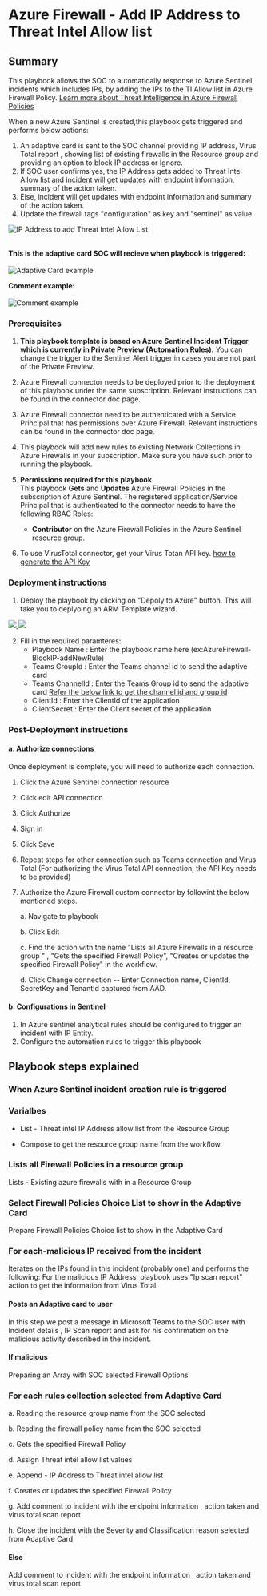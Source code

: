 # Azure Firewall - Add IP Address to Threat Intel Allow list

 ## Summary

This playbook allows the SOC to automatically response to Azure Sentinel incidents which includes IPs, by adding the IPs to the TI Allow list in Azure Firewall Policy.
 [Learn more about Threat Intelligence in Azure Firewall Policies](https://docs.microsoft.com/en-us/azure/firewall/threat-intel)


When a new Azure Sentinel is created,this playbook gets triggered and performs below actions:
1.  An adaptive card is sent to the SOC channel providing IP address, Virus Total report , showing list of existing firewalls in the Resource group and providing an option to block IP address or Ignore.
2. If SOC user confirms yes, the IP Address gets added to Threat Intel Allow list and incident will get updates with endpoint information, summary of the action taken.
3. Else, incident will get updates with endpoint information and summary of the action taken. 
4. Update the firewall tags "configuration" as key and "sentinel" as value.

![IP Address to add Threat Intel Allow List](./designerScreenShot.PNG)<br><br>

**This is the adaptive card SOC will recieve when playbook is triggered:**<br><br>
![Adaptive Card example](./AdaptiveCard.jpg)

**Comment example:**<br><br>
![Comment example](./Incident_Comment.png)

### Prerequisites 
1. **This playbook template is based on Azure Sentinel Incident Trigger which is currently in Private Preview (Automation Rules).** You can change the trigger to the Sentinel Alert trigger in cases you are not part of the Private Preview.
1. Azure Firewall connector needs to be deployed prior to the deployment of this playbook under the same subscription. Relevant instructions can be found in the connector doc page.
1. Azure Firewall connector need to be authenticated with a Service Principal that has permissions over Azure Firewall. Relevant instructions can be found in the connector doc page.
1. This playbook will add new rules to existing Network Collections in Azure Firewalls in your subscription. Make sure you have such prior to running the playbook. 
1. **Permissions required for this playbook** <br>
This playbook **Gets** and **Updates** Azure Firewall Policies in the subscription of Azure Sentinel. The registered application/Service Principal that is authenticated to the connector needs to have the following RBAC Roles:

	* **Contributor** on the Azure Firewall Policies in the Azure Sentinel resource group.

1. To use VirusTotal connector, get your Virus Totan API key. [ how to generate the API Key](https://developers.virustotal.com/v3.0/reference#getting-started)


### Deployment instructions 
1. Deploy the playbook by clicking on "Depoly to Azure" button. This will take you to deplyoing an ARM Template wizard.

<a href="https://portal.azure.com/#create/Microsoft.Template/uri/https%3A%2F%2Fraw.githubusercontent.com%2FAzure%2FAzure-Sentinel%2FSOAR-connectors-Private-Preview%2FPlaybooks%2FAzureFirewall%2FAzureFirewall-AddIPtoTIAllowList%2Fazuredeploy.json" target="_blank">
    <img src="https://aka.ms/deploytoazurebutton"/>
</a>

<a href="https://portal.azure.us/#create/Microsoft.Template/uri/https%3A%2F%2Fraw.githubusercontent.com%2FAzure%2FAzure-Sentinel%2FSOAR-connectors-Private-Preview%2FPlaybooks%2FAzureFirewall%2FAzureFirewall-AddIPtoTIAllowList%2Fazuredeploy.json" target="_blank">
   <img src="https://raw.githubusercontent.com/Azure/azure-quickstart-templates/master/1-CONTRIBUTION-GUIDE/images/deploytoazuregov.png"/>    
</a>



2. Fill in the required paramteres:
    * Playbook Name : Enter the playbook name here (ex:AzureFirewall-BlockIP-addNewRule)
    * Teams GroupId : Enter the Teams channel id to send the adaptive card
    * Teams ChannelId : Enter the Teams Group id to send the adaptive card
    [Refer the below link to get the channel id and group id](https://docs.microsoft.com/en-us/powershell/module/teams/get-teamchannel?view=teams-ps)
    * ClientId : Enter the ClientId of the application
    * ClientSecret : Enter the Client secret of the application

### Post-Deployment instructions 
#### a. Authorize connections
Once deployment is complete, you will need to authorize each connection.
1.	Click the Azure Sentinel connection resource
2.	Click edit API connection
3.	Click Authorize
4.	Sign in
5.	Click Save
6.	Repeat steps for other connection such as Teams connection and Virus Total (For authorizing the Virus Total API connection, the API Key needs to be provided)
7.  Authorize the Azure Firewall custom connector by followint the below mentioned steps.

	  a. Navigate to playbook

      b. Click Edit

      c. Find the action with the name "Lists all Azure Firewalls in a resource group " , "Gets the specified Firewall Policy", "Creates or updates the specified Firewall Policy" in the workflow.

      d. Click Change connection -- Enter Connection name, ClientId, SecretKey and TenantId captured from AAD. 

#### b. Configurations in Sentinel
1. In Azure sentinel analytical rules should be configured to trigger an incident with IP Entity.
2. Configure the automation rules to trigger this playbook

## Playbook steps explained
### When Azure Sentinel incident creation rule is triggered

### Varialbes 

   * List - Threat intel IP Address allow list from the Resource Group

   * Compose to get the resource group name from the workflow.

### Lists all Firewall Policies in a resource group
Lists - Existing azure firewalls with in a Resource Group

### Select Firewall Policies Choice List to show in the Adaptive Card
Prepare Firewall Policies Choice list to show in the Adaptive Card

### For each-malicious IP received from the incident
Iterates on the IPs found in this incident (probably one) and performs the following:
For the malicious IP Address, playbook uses "Ip scan report" action to get the information from Virus Total.
#### Posts an Adaptive card to  user 
In this step we post a message in Microsoft Teams to the SOC user with Incident details , IP Scan report and ask for his confirmation on the malicious activity described in the incident.

#### If malicious
Preparing an Array with SOC selected Firewall Options

### For each rules collection selected from Adaptive Card
 
 a. Reading the resource group name from the SOC selected

 b. Reading the firewall policy name from the SOC selected

 c. Gets the specified Firewall Policy

 d. Assign Threat intel allow list values

 e. Append - IP Address to Threat intel allow list

 f. Creates or updates the specified Firewall Policy

 g. Add comment to incident with the endpoint information , action taken and virus total scan report

 h. Close the incident with the Severity and Classification reason selected from Adaptive Card

#### Else
 Add comment to incident with the endpoint information , action taken and virus total scan report

